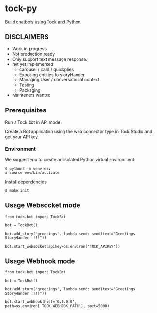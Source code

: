# tock-py

Build chatbots using Tock and Python

## DISCLAIMERS

 - Work in progress
 - Not production ready 
 - Only support text message response.
 - not yet implemented
    - carousel / card / quickplies
    - Exposing entities to storyHander
    - Managing User / conversational context
    - Testing
    - Packaging
 - Mainteners wanted
    
## Prerequisites

Run a Tock bot in API mode

Create a Bot application using the web connector type in Tock Studio and get your API key

### Environment

We suggest you to create an isolated Python virtual environment:

    $ python3 -m venv env
    $ source env/bin/activate
    
Install dependencies

    $ make init


## Usage Websocket mode

    from tock.bot import TockBot

    bot = TockBot()

    bot.add_story('greetings', lambda send: send(text="Greetings StoryHander !!!!"))

    bot.start_websocket(apikey=os.environ['TOCK_APIKEY'])


## Usage Webhook mode

    from tock.bot import TockBot

    bot = TockBot()

    bot.add_story('greetings', lambda send: send(text="Greetings StoryHander !!!!"))

    bot.start_webhook(host='0.0.0.0', path=os.environ['TOCK_WEBHOOK_PATH'], port=5000)
